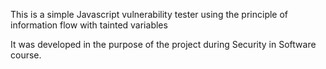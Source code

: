 This is a simple Javascript vulnerability tester using the principle of information flow with tainted variables

It was developed in the purpose of the project during Security in Software course.
